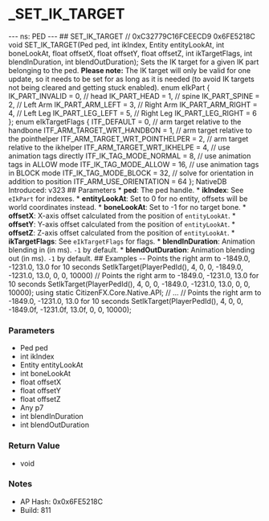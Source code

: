# _SET_IK_TARGET

--- ns: PED --- ## SET_IK_TARGET  // 0xC32779C16FCEECD9 0x6FE5218C void SET_IK_TARGET(Ped ped, int ikIndex, Entity entityLookAt, int boneLookAt, float offsetX, float offsetY, float offsetZ, int ikTargetFlags, int blendInDuration, int blendOutDuration);  Sets the IK target for a given IK part belonging to the ped.  **Please note:** The IK target will only be valid for one update, so it needs to be set for as long as it is needed (to avoid IK targets not being cleared and getting stuck enabled).  enum eIkPart { IK_PART_INVALID = 0, // head IK_PART_HEAD = 1, // spine IK_PART_SPINE = 2, // Left Arm IK_PART_ARM_LEFT = 3, // Right Arm IK_PART_ARM_RIGHT = 4, // Left Leg IK_PART_LEG_LEFT = 5, // Right Leg IK_PART_LEG_RIGHT = 6 };   enum eIkTargetFlags { ITF_DEFAULT = 0, // arm target relative to the handbone ITF_ARM_TARGET_WRT_HANDBON = 1, // arm target relative to the pointhelper ITF_ARM_TARGET_WRT_POINTHELPER = 2, // arm target relative to the ikhelper ITF_ARM_TARGET_WRT_IKHELPE = 4, // use animation tags directly ITF_IK_TAG_MODE_NORMAL = 8, // use animation tags in ALLOW mode ITF_IK_TAG_MODE_ALLOW = 16, // use animation tags in BLOCK mode ITF_IK_TAG_MODE_BLOCK = 32, // solve for orientation in addition to position ITF_ARM_USE_ORIENTATION = 64 };   NativeDB Introduced: v323  ## Parameters * **ped**: The ped handle. * **ikIndex**: See `eIkPart` for indexes. * **entityLookAt**: Set to 0 for no entity, offsets will be world coordinates instead. * **boneLookAt**: Set to -1 for no target bone. * **offsetX**: X-axis offset calculated from the position of `entityLookAt`. * **offsetY**: Y-axis offset calculated from the position of `entityLookAt`. * **offsetZ**: Z-axis offset calculated from the position of `entityLookAt`. * **ikTargetFlags**: See `eIkTargetFlags` for flags. * **blendInDuration**: Animation blending in (in ms). `-1` by default. * **blendOutDuration**: Animation blending out (in ms). `-1` by default.  ## Examples -- Points the right arm to -1849.0, -1231.0, 13.0 for 10 seconds SetIkTarget(PlayerPedId(), 4, 0, 0, -1849.0, -1231.0, 13.0, 0, 0, 10000) // Points the right arm to -1849.0, -1231.0, 13.0 for 10 seconds SetIkTarget(PlayerPedId(), 4, 0, 0, -1849.0, -1231.0, 13.0, 0, 0, 10000); using static CitizenFX.Core.Native.API; // ...  // Points the right arm to -1849.0, -1231.0, 13.0 for 10 seconds SetIkTarget(PlayerPedId(), 4, 0, 0, -1849.0f, -1231.0f, 13.0f, 0, 0, 10000);

### Parameters
* Ped ped
* int ikIndex
* Entity entityLookAt
* int boneLookAt
* float offsetX
* float offsetY
* float offsetZ
* Any p7
* int blendInDuration
* int blendOutDuration

### Return Value
* void

### Notes
* AP Hash: 0x0x6FE5218C
* Build: 811

